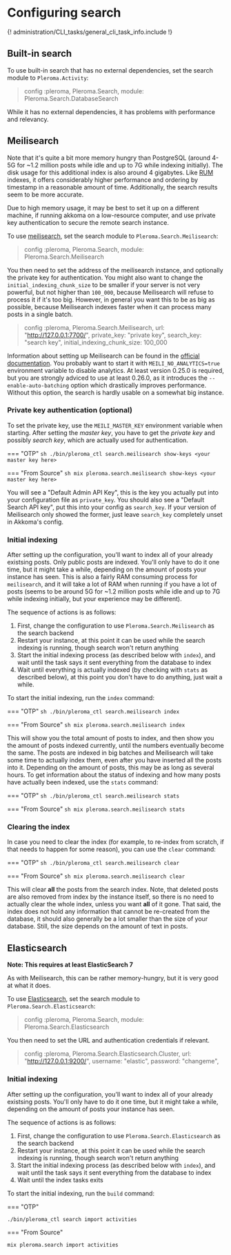 # Configuring search

{! administration/CLI_tasks/general_cli_task_info.include !}

## Built-in search

To use built-in search that has no external dependencies, set the search module to `Pleroma.Activity`:

> config :pleroma, Pleroma.Search, module: Pleroma.Search.DatabaseSearch

While it has no external dependencies, it has problems with performance and relevancy.

## Meilisearch

Note that it's quite a bit more memory hungry than PostgreSQL (around 4-5G for ~1.2 million
posts while idle and up to 7G while indexing initially). The disk usage for this additional index is also
around 4 gigabytes. Like [RUM](./cheatsheet.md#rum-indexing-for-full-text-search) indexes, it offers considerably
higher performance and ordering by timestamp in a reasonable amount of time.
Additionally, the search results seem to be more accurate.

Due to high memory usage, it may be best to set it up on a different machine, if running akkoma on a low-resource
computer, and use private key authentication to secure the remote search instance.

To use [meilisearch](https://www.meilisearch.com/), set the search module to `Pleroma.Search.Meilisearch`:

> config :pleroma, Pleroma.Search, module: Pleroma.Search.Meilisearch

You then need to set the address of the meilisearch instance, and optionally the private key for authentication. You might
also want to change the `initial_indexing_chunk_size` to be smaller if your server is not very powerful, but not higher than `100_000`,
because Meilisearch will refuse to process it if it's too big. However, in general you want this to be as big as possible, because Meilisearch
indexes faster when it can process many posts in a single batch.

> config :pleroma, Pleroma.Search.Meilisearch,
>    url: "http://127.0.0.1:7700/",
>    private_key: "private key",
>    search_key: "search key",
>    initial_indexing_chunk_size: 100_000

Information about setting up Meilisearch can be found in the
[official documentation](https://docs.meilisearch.com/learn/getting_started/installation.html).
You probably want to start it with `MEILI_NO_ANALYTICS=true` environment variable to disable analytics.
At least version 0.25.0 is required, but you are strongly adviced to use at least 0.26.0, as it introduces
the `--enable-auto-batching` option which drastically improves performance. Without this option, the search
is hardly usable on a somewhat big instance.

### Private key authentication (optional)

To set the private key, use the `MEILI_MASTER_KEY` environment variable when starting. After setting the _master key_,
you have to get the _private key_ and possibly _search key_, which are actually used for authentication.

=== "OTP"
    ```sh
    ./bin/pleroma_ctl search.meilisearch show-keys <your master key here>
    ```

=== "From Source"
    ```sh
    mix pleroma.search.meilisearch show-keys <your master key here>
    ```

You will see a "Default Admin API Key", this is the key you actually put into
your configuration file as `private_key`. You should also see a
"Default Search API key", put this into your config as `search_key`.
If your version of Meilisearch only showed the former,
just leave `search_key` completely unset in Akkoma's config.

### Initial indexing

After setting up the configuration, you'll want to index all of your already existsing posts. Only public posts are indexed.  You'll only
have to do it one time, but it might take a while, depending on the amount of posts your instance has seen. This is also a fairly RAM
consuming process for `meilisearch`, and it will take a lot of RAM when running if you have a lot of posts (seems to be around 5G for ~1.2
million posts while idle and up to 7G while indexing initially, but your experience may be different).

The sequence of actions is as follows:

1. First, change the configuration to use `Pleroma.Search.Meilisearch` as the search backend
2. Restart your instance, at this point it can be used while the search indexing is running, though search won't return anything
3. Start the initial indexing process (as described below with `index`),
   and wait until the task says it sent everything from the database to index
4. Wait until everything is actually indexed (by checking with `stats` as described below),
   at this point you don't have to do anything, just wait a while.

To start the initial indexing, run the `index` command:

=== "OTP"
    ```sh
    ./bin/pleroma_ctl search.meilisearch index
    ```

=== "From Source"
    ```sh
    mix pleroma.search.meilisearch index
    ```

This will show you the total amount of posts to index, and then show you the amount of posts indexed currently, until the numbers eventually
become the same. The posts are indexed in big batches and Meilisearch will take some time to actually index them, even after you have
inserted all the posts into it. Depending on the amount of posts, this may be as long as several hours. To get information about the status
of indexing and how many posts have actually been indexed, use the `stats` command:

=== "OTP"
    ```sh
    ./bin/pleroma_ctl search.meilisearch stats
    ```

=== "From Source"
    ```sh
    mix pleroma.search.meilisearch stats
    ```

### Clearing the index

In case you need to clear the index (for example, to re-index from scratch, if that needs to happen for some reason), you can
use the `clear` command:

=== "OTP"
    ```sh
    ./bin/pleroma_ctl search.meilisearch clear
    ```

=== "From Source"
    ```sh
    mix pleroma.search.meilisearch clear
    ```

This will clear **all** the posts from the search index. Note, that deleted posts are also removed from index by the instance itself, so
there is no need to actually clear the whole index, unless you want **all** of it gone. That said, the index does not hold any information
that cannot be re-created from the database, it should also generally be a lot smaller than the size of your database. Still, the size
depends on the amount of text in posts.

## Elasticsearch

**Note: This requires at least ElasticSearch 7**

As with Meilisearch, this can be rather memory-hungry, but it is very good at what it does.

To use [Elasticsearch](https://www.elastic.co/), set the search module to `Pleroma.Search.Elasticsearch`:

> config :pleroma, Pleroma.Search, module: Pleroma.Search.Elasticsearch

You then need to set the URL and authentication credentials if relevant.

> config :pleroma, Pleroma.Search.Elasticsearch.Cluster,
>    url: "http://127.0.0.1:9200/",
>    username: "elastic",
>    password: "changeme",

### Initial indexing

After setting up the configuration, you'll want to index all of your already existsing posts. You'll only have to do it one time, but it might take a while, depending on the amount of posts your instance has seen.

The sequence of actions is as follows:

1. First, change the configuration to use `Pleroma.Search.Elasticsearch` as the search backend
2. Restart your instance, at this point it can be used while the search indexing is running, though search won't return anything
3. Start the initial indexing process (as described below with `index`),
   and wait until the task says it sent everything from the database to index
4. Wait until the index tasks exits

To start the initial indexing, run the `build` command:

=== "OTP"
```sh
./bin/pleroma_ctl search import activities
```

=== "From Source"
```sh
mix pleroma.search import activities
```
